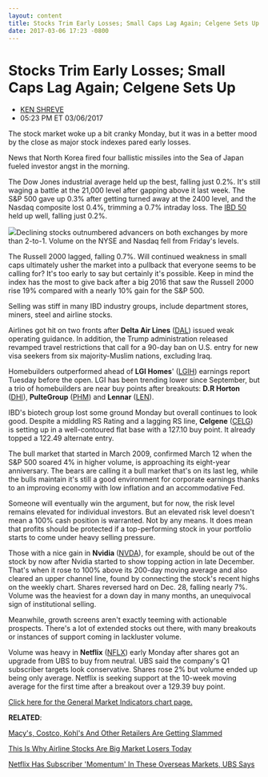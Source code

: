 ```yaml
---
layout: content
title: Stocks Trim Early Losses; Small Caps Lag Again; Celgene Sets Up
date: 2017-03-06 17:23 -0800
---
```



Stocks Trim Early Losses; Small Caps Lag Again; Celgene Sets Up
================================================================




* [KEN SHREVE](https://www.investors.com/author/shrevek/ "Posts by KEN SHREVE")
* 05:23 PM ET 03/06/2017







The stock market woke up a bit cranky Monday, but it was in a better mood by the close as major stock indexes pared early losses.


News that North Korea fired four ballistic missiles into the Sea of Japan fueled investor angst in the morning.


The Dow Jones industrial average held up the best, falling just 0.2%. It's still waging a battle at the 21,000 level after gapping above it last week. The S&P 500 gave up 0.3% after getting turned away at the 2400 level, and the Nasdaq composite lost 0.4%, trimming a 0.7% intraday loss. The [IBD 50](https://www.investors.com/stock-lists/ibd-50/ibd-50-performance/) held up well, falling just 0.2%.


![](https://www.investors.com/wp-content/uploads/2017/03/MP4-3_030617-176x300.png)Declining stocks outnumbered advancers on both exchanges by more than 2-to-1. Volume on the NYSE and Nasdaq fell from Friday's levels.


The Russell 2000 lagged, falling 0.7%. Will continued weakness in small caps ultimately usher the market into a pullback that everyone seems to be calling for? It's too early to say but certainly it's possible. Keep in mind the index has the most to give back after a big 2016 that saw the Russell 2000 rise 19% compared with a nearly 10% gain for the S&P 500.


Selling was stiff in many IBD industry groups, include department stores, miners, steel and airline stocks.


Airlines got hit on two fronts after **Delta Air Lines** ([DAL](https://research.investors.com/quote.aspx?symbol=DAL)) issued weak operating guidance. In addition, the Trump administration released revamped travel restrictions that call for a 90-day ban on U.S. entry for new visa seekers from six majority-Muslim nations, excluding Iraq.


Homebuilders outperformed ahead of **LGI Homes**' ([LGIH](https://research.investors.com/quote.aspx?symbol=LGIH)) earnings report Tuesday before the open. LGI has been trending lower since September, but a trio of homebuilders are near buy points after breakouts: **D.R Horton** ([DHI](https://research.investors.com/quote.aspx?symbol=DHI)), **PulteGroup** ([PHM](https://research.investors.com/quote.aspx?symbol=PHM)) and **Lennar** ([LEN](https://research.investors.com/quote.aspx?symbol=LEN)).


IBD's biotech group lost some ground Monday but overall continues to look good. Despite a middling RS Rating and a lagging RS line, **Celgene** ([CELG](https://research.investors.com/quote.aspx?symbol=CELG)) is setting up in a well-contoured flat base with a 127.10 buy point. It already topped a 122.49 alternate entry. 


The bull market that started in March 2009, confirmed March 12 when the S&P 500 soared 4% in higher volume, is approaching its eight-year anniversary. The bears are calling it a bull market that's on its last leg, while the bulls maintain it's still a good environment for corporate earnings thanks to an improving economy with low inflation and an accommodative Fed.


Someone will eventually win the argument, but for now, the risk level remains elevated for individual investors. But an elevated risk level doesn't mean a 100% cash position is warranted. Not by any means. It does mean that profits should be protected if a top-performing stock in your portfolio starts to come under heavy selling pressure.


Those with a nice gain in **Nvidia** ([NVDA](https://research.investors.com/quote.aspx?symbol=NVDA)), for example, should be out of the stock by now after Nvidia started to show topping action in late December. That's when it rose to 100% above its 200-day moving average and also cleared an upper channel line, found by connecting the stock's recent highs on the weekly chart. Shares reversed hard on Dec. 28, falling nearly 7%. Volume was the heaviest for a down day in many months, an unequivocal sign of institutional selling.


Meanwhile, growth screens aren't exactly teeming with actionable prospects. There's a lot of extended stocks out there, with many breakouts or instances of support coming in lackluster volume.


Volume was heavy in **Netflix** ([NFLX](https://research.investors.com/quote.aspx?symbol=NFLX)) early Monday after shares got an upgrade from UBS to buy from neutral. UBS said the company's Q1 subscriber targets look conservative. Shares rose 2% but volume ended up being only average. Netflix is seeking support at the 10-week moving average for the first time after a breakout over a 129.39 buy point.


[Click here for the General Market Indicators chart page.](https://www.investors.com/wp-content/uploads/2017/03/IBD0603152702GMI.pdf)


**RELATED**:


[Macy's, Costco, Kohl's And Other Retailers Are Getting Slammed](https://www.investors.com/news/why-costco-macys-kohls-and-other-retailers-are-getting-slammed/)


[This Is Why Airline Stocks Are Big Market Losers Today](https://www.investors.com/news/airlines-sink-on-weak-delta-forecast-trump-travel-ban-impact/)


[Netflix Has Subscriber 'Momentum' In These Overseas Markets, UBS Says](https://www.investors.com/news/technology/click/netflix-q1-subscriber-targets-look-conservative-ubs-says/)




